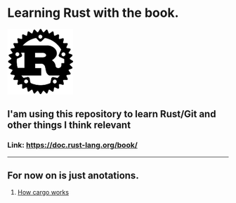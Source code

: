 # Learning Rust with the book.
<img src="images/rust.png" alt="rust" width="150" height="150"/>

## I'am using this repository to learn Rust/Git and other things I think relevant

### Link: <https://doc.rust-lang.org/book/>

---------------------------------------------------------------------------------

## For now on is just anotations.

1. [How cargo works](anotations/cargo.md)